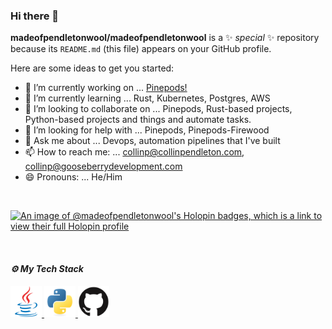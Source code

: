 ### Hi there 👋


**madeofpendletonwool/madeofpendletonwool** is a ✨ _special_ ✨ repository because its `README.md` (this file) appears on your GitHub profile.

Here are some ideas to get you started:

- 🔭 I’m currently working on ... [Pinepods!](https://github.com/madeofpendletonwool/PinePods)
- 🌱 I’m currently learning ... Rust, Kubernetes, Postgres, AWS
- 👯 I’m looking to collaborate on ... Pinepods, Rust-based projects, Python-based projects and things and automate tasks.
- 🤔 I’m looking for help with ... Pinepods, Pinepods-Firewood
- 💬 Ask me about ... Devops, automation pipelines that I've built
- 📫 How to reach me: ... collinp@collinpendleton.com, collinp@gooseberrydevelopment.com
- 😄 Pronouns: ... He/Him
<!--
- ⚡ Fun fact: ...
-->


<br/>


[![An image of @madeofpendletonwool's Holopin badges, which is a link to view their full Holopin profile](https://holopin.me/madeofpendletonwool)](https://holopin.io/@madeofpendletonwool)


</br>


#### ***⚙️ My Tech Stack***
<p align="left">
       <a href="https://www.postgresql.org/" target="_blank"> 
        <code><img src="https://raw.githubusercontent.com/devicons/devicon/2809b567852a4648062a2d3e7c1c531367458c0b/icons/java/java-original.svg" alt="Java" width="50" height="50"/></code> 
    </a>
      <a href="https://www.python.org/" target="_blank"> 
        <code><img src="https://raw.githubusercontent.com/devicons/devicon/2809b567852a4648062a2d3e7c1c531367458c0b/icons/python/python-original.svg" alt="python" width="50" height="50"/></code> 
    </a> 
    <a href="https://github.com/" target="_blank"> 
        <code><img src="https://raw.githubusercontent.com/devicons/devicon/2809b567852a4648062a2d3e7c1c531367458c0b/icons/github/github-original.svg" alt="github" width="50" height="50"/></code> 
    </a> 
     
</p>


</br>
